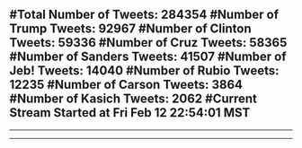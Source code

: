 #Total Number of Tweets: 284354 
#Number of Trump Tweets: 92967
#Number of Clinton Tweets: 59336
#Number of Cruz Tweets: 58365
#Number of Sanders Tweets: 41507
#Number of Jeb! Tweets: 14040
#Number of Rubio Tweets: 12235
#Number of Carson Tweets: 3864
#Number of Kasich Tweets: 2062
#Current Stream Started at Fri Feb 12 22:54:01 MST
---
---
---
